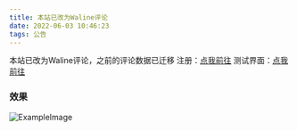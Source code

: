 ```yaml
---
title: 本站已改为Waline评论
date: 2022-06-03 10:46:23
tags: 公告
---
```

本站已改为Waline评论，之前的评论数据已迁移
注册：[点我前往](https://comments.xmdisk.ga/ui/register)
测试界面：[点我前往](https://comments.xmdisk.ga/)
### 效果
![ExampleImage](https://xmdisk.ga/DiskPicture/blog/Waline_Demo.png)